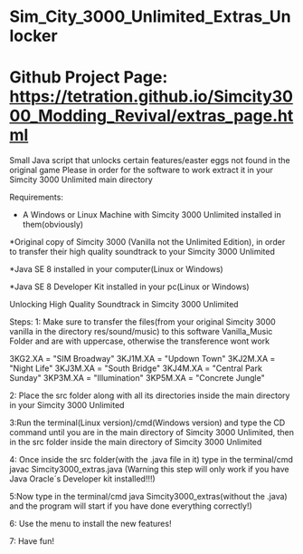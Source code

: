 # Sim_City_3000_Unlimited_Extras_Unlocker

# Github Project Page: https://tetration.github.io/Simcity3000_Modding_Revival/extras_page.html

Small Java script that unlocks certain features/easter eggs not found in the original game
Please in order for the software to work extract it in your Simcity 3000 Unlimited main directory
 


Requirements: 
* A Windows or Linux Machine with Simcity 3000 Unlimited installed in them(obviously)

*Original copy of Simcity 3000 (Vanilla not the Unlimited Edition), in order to transfer their high quality soundtrack to your Simcity 3000 Unlimited

*Java SE 8 installed in your computer(Linux or Windows)

*Java SE 8 Developer Kit installed in your pc(Linux or Windows)






Unlocking High Quality Soundtrack in Simcity 3000 Unlimited

Steps:
1: Make sure to transfer the files(from your original Simcity 3000 vanilla in the directory res/sound/music) to this software Vanilla_Music Folder and are with uppercase, otherwise the transference wont work

3KG2.XA = "SIM Broadway" 
3KJ1M.XA = "Updown Town" 
3KJ2M.XA = "Night Life" 
3KJ3M.XA = "South Bridge" 
3KJ4M.XA = "Central Park Sunday" 
3KP3M.XA = "Illumination" 
3KP5M.XA = "Concrete Jungle" 


2: Place the src folder along with all its directories inside the main directory in your Simcity 3000 Unlimited

3:Run the terminal(Linux version)/cmd(Windows version) and type the CD command until you are in the main directory of Simcity 3000 Unlimited, then in the src folder inside the main directory of Simcity 3000 Unlimited

4: Once inside the src folder(with the .java file in it) type in the terminal/cmd javac Simcity3000_extras.java 
(Warning this step will only work if you have Java Oracle´s Developer kit installed!!!)

5:Now type in the terminal/cmd java Simcity3000_extras(without the .java) and the program will start if you have done everything correctly!)

6: Use the menu to install the new features!

7: Have fun!

